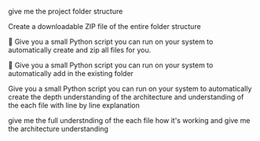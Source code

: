 give me the project folder structure

Create a downloadable ZIP file of the entire folder structure



🧩 Give you a small Python script you can run on your system to automatically create and zip all files for you.


🧩 Give you a small Python script you can run on your system to automatically add in the existing folder


Give you a small Python script you can run on your system to automatically create the depth understanding of the architecture and understanding of the each file with line by line explanation


give me the full understnding of the each file how it's working and give me the architecture understanding